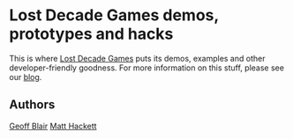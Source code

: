 # Lost Decade Games demos, prototypes and hacks

This is where [Lost Decade Games](http://www.lostdecadegames.com/) puts its demos, examples and other developer-friendly goodness. For more information on this stuff, please see our [blog](http://blog.lostdecadegames.com/).

## Authors

[Geoff Blair](https://github.com/richtaur)
[Matt Hackett](https://github.com/geoffb)
